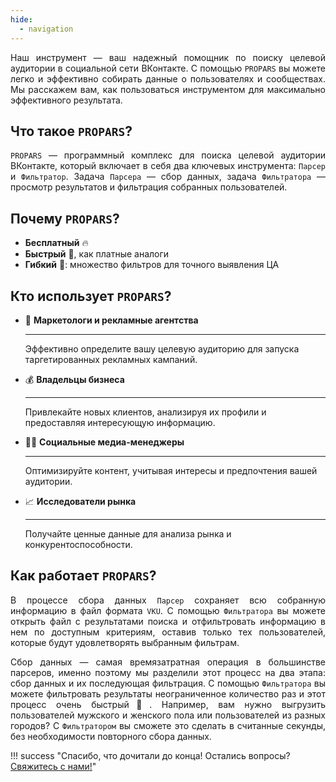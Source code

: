 ```yaml
---
hide:
  - navigation
---
```


<div style="text-align: justify">
  <p>
    Наш инструмент — ваш надежный помощник по поиску целевой аудитории в социальной сети ВКонтакте. С помощью <code>PROPARS</code> вы можете легко и эффективно собирать данные о пользователях и сообществах. Мы расскажем вам, как пользоваться инструментом для максимально эффективного результата.
  </p>
</div>

## Что такое `PROPARS`?

<div style="text-align: justify">
  <p> 
    <code>PROPARS</code> — программный комплекс для поиска целевой аудитории ВКонтакте, который включает в себя два ключевых инструмента: <code>Парсер</code> и <code>Фильтратор</code>. Задача <code>Парсера</code> — сбор данных, задача <code>Фильтратора</code> — просмотр результатов и фильтрация собранных пользователей.
  </p>
</div>

## Почему `PROPARS`?
- **Бесплатный** 🔥
- **Быстрый** 🚀, как платные аналоги
- **Гибкий** 🎯: множество фильтров для точного выявления ЦА

## Кто использует `PROPARS`?

<div class="grid cards" markdown>

-   💼 __Маркетологи и рекламные агентства__
    
    ---

    Эффективно определите вашу целевую аудиторию для запуска таргетированных рекламных кампаний.

-   💰 __Владельцы бизнеса__

    ---

    Привлекайте новых клиентов, анализируя их профили и предоставляя интересующую информацию.

-   👨‍💼 __Социальные медиа-менеджеры__

    ---

    Оптимизируйте контент, учитывая интересы и предпочтения вашей аудитории.

-   📈 __Исследователи рынка__

    ---

    Получайте ценные данные для анализа рынка и конкурентоспособности.

</div>

<!-- <div style="text-align: left">
  <ul>
    <li><b>Маркетологи и Рекламные Агентства:</b> эффективно определите вашу целевую аудиторию для запуска таргетированных рекламных кампаний</li>
    <li><b>Бизнес-Владельцы:</b> привлекайте новых клиентов, анализируя их профили и предоставляя интересующую информацию</li>
    <li><b>Исследователи Рынка:</b> получайте ценные данные для анализа рынка и конкурентоспособности</li>
    <li><b>Социальные Медиа-менеджеры:</b> оптимизируйте контент, учитывая интересы и предпочтения вашей аудитории</li>
    <li><b>HR-специалисты:</b> эффективно находите потенциальных кандидатов для вашей компании</li>
  </ul>
</div> -->

## Как работает `PROPARS`?


<div style="text-align: justify">
  <p>
    В процессе сбора данных <code>Парсер</code> сохраняет всю собранную информацию в файл формата <code>VKU</code>. С помощью <code>Фильтратора</code> вы можете открыть файл с результатами поиска и отфильтровать информацию в нем по доступным критериям, оставив только тех пользователей, которые будут удовлетворять выбранным фильтрам.
  </p>
  <p>
    Сбор данных — самая времязатратная операция в большинстве парсеров, именно поэтому мы разделили этот процесс на два этапа: сбор данных и их последующая фильтрация. С помощью <code>Фильтратора</code> вы можете фильтровать результаты неограниченное количество раз и этот процесс очень быстрый🚀. Например, вам нужно выгрузить пользователей мужского и женского пола или пользователей из разных городов? С <code>Фильтратором</code> вы сможете это сделать в считанные секунды, без необходимости повторного сбора данных.
  </p>
</div>

!!! success "Спасибо, что дочитали до конца! Остались вопросы? <a href="../../../support">Свяжитесь с нами!</a>"

<!-- | Функция | Краткое описание |
| --- | --- |
| [Участники группы](./docs/parser/group-members.md) | Сбор участников групп, пабликов и мероприятий| 
| [Поиск людей](./docs/parser/search-people.md) | Сбор людей из  глобального поиска VK с обходом лимита в 1,000 пользователей| 
| [Поиск групп](./docs/parser/search-groups.md) | Сбор групп, пабликов и мероприятий из глобального поиска VK| 
| [Парсер админов](./docs/parser/admins-parser.md) | Сбор админов групп | 
| [Чекер ID пользователей](./docs/parser/id-checker.md) | :slight_smile: | 
| [Друзья пользователей](./docs/parser/users-friends.md) | Сбор друзей пользователей | 
| [Генератор ID](./docs/parser/id-generator.md) | :slight_smile: | 
| [Подписки пользователей](./docs/parser/users-subscriptions.md) | Сбор подписок пользователей | 
| [Проверка ссылок на бан](./docs/parser/check-links-for-ban.md) | :slight_smile: | 
| [Экспорт лайкнувших](./docs/parser/export-likers.md) | Сбор лайкнувших | 
| [Пересечение аудитории](./docs/parser/audience-intersection.md) | Сбор пользователей, состоящих сразу в нескольких базах |  -->